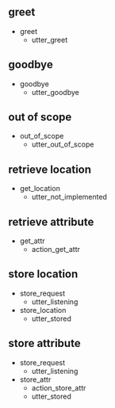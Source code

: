 ## greet
* greet
  - utter_greet

## goodbye
* goodbye
  - utter_goodbye

## out of scope
* out_of_scope
  - utter_out_of_scope
  
## retrieve location
* get_location
  - utter_not_implemented
  
## retrieve attribute
* get_attr
  - action_get_attr
  
## store location
* store_request
  - utter_listening
* store_location
  - utter_stored
  
## store attribute
* store_request
  - utter_listening
* store_attr
  - action_store_attr
  - utter_stored
